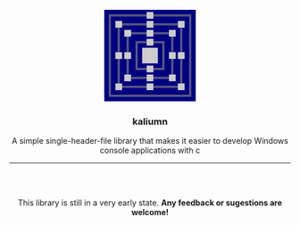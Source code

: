 <p align="center">
  <img src="assets/logo.png" alt="Logo">
  <h3 align="center"><b>kaliumn</b></h1>
  <p align="center">A simple single-header-file library that makes it easier to develop Windows console applications with c</p>
  <p align="center">
  </p>
</p>

----

<br><br>

<p align="center">This library is still in a very early state. <b>Any feedback or sugestions are welcome!</b></p>

<br>
